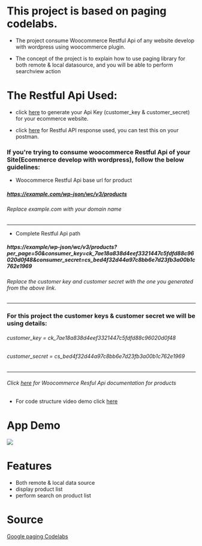 # This project is based on paging codelabs. 

* The project consume Woocommerce Restful Api of any website develop with wordpress using woocommerce plugin.

* The concept of the project is to explain how to use paging library for both remote & local datasource, and you will be able to perform searchview action 

# The Restful Api Used:
* click [here](https://docs.woocommerce.com/document/woocommerce-rest-api/) to generate your Api Key (customer_key & customer_secret) for your ecommerce website.

* click [here](https://www.akwe.com.ng/wp-json/wc/v3/products?per_page=50&consumer_key=ck_7ae18a838d4eef3321447c5fdfd88c96020d0f48&consumer_secret=cs_bed4f32d44a97c8bb6e7d23fb3a00b1c762e1969) for Restful API response used, you can test this on your postman.

### If you're trying to consume woocommerce Restful Api of your Site(Ecommerce develop with wordpress), follow the below guidelines:
* Woocommerce Restful Api base url for product
##### https://example.com/wp-json/wc/v3/products
###### Replace example.com with your domain name
------------------------------------------------
* Complete Restful Api path
##### https://example/wp-json/wc/v3/products?per_page=50&consumer_key=ck_7ae18a838d4eef3321447c5fdfd88c96020d0f48&consumer_secret=cs_bed4f32d44a97c8bb6e7d23fb3a00b1c762e1969
###### Replace the customer key and customer secret with the one you generated from the above link.
--------------------------------------------------

### For this project the customer keys & customer secret we will be using details:

###### customer_key = ck_7ae18a838d4eef3321447c5fdfd88c96020d0f48
###### customer_secret = cs_bed4f32d44a97c8bb6e7d23fb3a00b1c762e1969
---------------------------------------------------------------------------------


###### Click [here](https://woocommerce.github.io/woocommerce-rest-api-docs/?shell#products) for Woocommerce Resful Api documentation for products

* For code structure video demo click [here](https://youtu.be/2ZdmpKbACF8)


# App Demo

![](https://github.com/ayetolusamuel/Mini-Shop/blob/master/images/app-demooo.gif)


# Features
* Both remote & local data source
* display product list
* perform search on product list

# Source
[Google paging Codelabs](https://codelabs.developers.google.com/codelabs/android-paging/)
